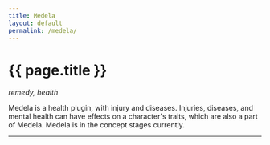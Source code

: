 ```yaml
---
title: Medela
layout: default
permalink: /medela/
---
```


# {{ page.title }}

_remedy, health_

Medela is a health plugin, with injury and diseases. Injuries, diseases, and mental health can have effects on a character's traits, which are also a part of Medela. Medela is in the concept stages currently.

-----
